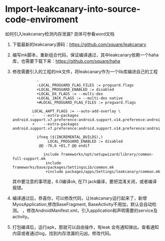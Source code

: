 # Import-leakcanary-into-source-code-enviroment

如何引入leakcanary检测内存泄漏? 具体可参看word文档

 1.	下载最新的leakcanary源码：https://github.com/square/leakcanary 
 2.	编写mk脚本，重新组合代码，保证编译通过，其中leakcanary依赖一个haha库，也需要下载下来：https://github.com/square/haha
			       
 3.	修改需要引入的工程的mk文件，将leakcanary作为一个lib库编进自己的工程

			       -
			       -LOCAL_PROGUARD_FLAG_FILES := proguard.flags
			       +LOCAL_PROGUARD_ENABLED := disabled
			       +LOCAL_DX_FLAGS := --multi-dex
			       +LOCAL_JACK_FLAGS := --multi-dex native
			       +#LOCAL_PROGUARD_FLAG_FILES := proguard.flags
			        
				 LOCAL_AAPT_FLAGS := --auto-add-overlay \
				 -    --extra-packages android.support.v7.preference:android.support.v14.preference:android.support.v17.preference:android.support.v7.appcompat:android.support.v7.recyclerview
				 +    --extra-packages android.support.v7.preference:android.support.v14.preference:android.support.v17.preference:android.support.v7.appcompat:android.support.v7.recyclerview:com.squareup.leakcanary
				  
				   ifneq ($(INCREMENTAL_BUILDS),)
				        LOCAL_PROGUARD_ENABLED := disabled
					@@ -76,6 +81,7 @@ endif
					 
					  include frameworks/opt/setupwizard/library/common-full-support.mk
					   include frameworks/base/packages/SettingsLib/common.mk
					   +include packages/apps/Settings/leakcanary/common.mk       

	   其中要注意的事项是，6.0编译ok, 在7.1 jack编译，要把混淆关闭，或者编译报错。

 4.	编译通过后，恭喜你，可以修改代码，让leakcanary运行起来了，新增MyosApplication,修改BaseFragment, BaseActivity不用加，默认会自动检测。
    ，修改AndroidManifest.xml，引入application和声明需要的service及activity。

 5.	打包编译后，运行apk，那就可以自由操作，有leak 会有通知弹出。查看通知内容或者通过log，找到内存泄漏的元凶，修改代码。

